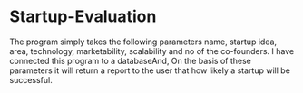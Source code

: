 # Startup-Evaluation
The program simply takes the following parameters name, startup idea, area, technology, marketability, scalability and no of the co-founders. I have connected this program to a databaseAnd, On the basis of these parameters it will return a report to the user that how likely a startup will be successful. 
